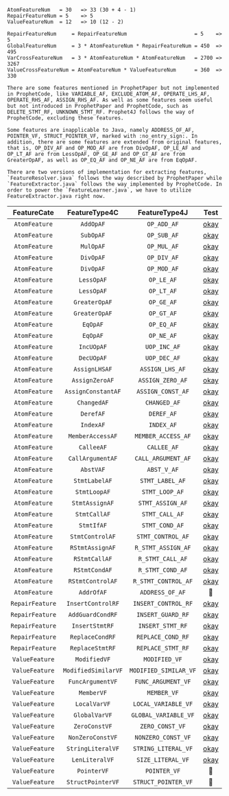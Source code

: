     AtomFeatureNum   = 30   => 33 (30 + 4 - 1)
    RepairFeatureNum = 5    => 5
    ValueFeatureNum  = 12   => 10 (12 - 2)
    
    RepairFeatureNum     = RepairFeatureNum                      = 5    => 5
    GlobalFeatureNum     = 3 * AtomFeatureNum * RepairFeatureNum = 450  => 495
    VarCrossFeatureNum   = 3 * AtomFeatureNum * AtomFeatureNum   = 2700 => 3267
    ValueCrossFeatureNum = AtomFeatureNum * ValueFeatureNum      = 360  => 330
    
    There are some features mentioned in ProphetPaper but not implemented in ProphetCode, like VARIABLE_AF, EXCLUDE_ATOM_AF, OPERATE_LHS_AF, OPERATE_RHS_AF, ASSIGN_RHS_AF. As well as some features seem useful but not introduced in ProphetPaper and ProphetCode, such as DELETE_STMT_RF, UNKNOWN_STMT_RF. Prophet4J follows the way of ProphetCode, excluding these features.
    
    Some features are inapplicable to Java, namely ADDRESS_OF_AF, POINTER_VF, STRUCT_POINTER_VF, marked with :no_entry_sign:. In addition, there are some features are extended from original features, that is, OP_DIV_AF and OP_MOD_AF are from DivOpAF, OP_LE_AF and OP_LT_AF are from LessOpAF, OP_GE_AF and OP_GT_AF are from GreaterOpAF, as well as OP_EQ_AF and OP_NE_AF are from EqOpAF.

    There are two versions of implementation for extracting features, `FeatureResolver.java` follows the way described by ProphetPaper while `FeatureExtractor.java` follows the way implemented by ProphetCode. In order to power the `FeatureLearner.java`, we have to utilize FeatureExtractor.java right now.

|FeatureCate|FeatureType4C|FeatureType4J|Test|
|:-:|:-:|:-:|:-:|
|`AtomFeature`|`AddOpAF`|`OP_ADD_AF`|[okay](https://github.com/SpoonLabs/coming/blob/master/src/test/java/prophet4j/FeatureExtractorTest.java#L25)|
|`AtomFeature`|`SubOpAF`|`OP_SUB_AF`|[okay](https://github.com/SpoonLabs/coming/blob/master/src/test/java/prophet4j/FeatureExtractorTest.java#L34)|
|`AtomFeature`|`MulOpAF`|`OP_MUL_AF`|[okay](https://github.com/SpoonLabs/coming/blob/master/src/test/java/prophet4j/FeatureExtractorTest.java#L43)|
|`AtomFeature`|`DivOpAF`|`OP_DIV_AF`|[okay](https://github.com/SpoonLabs/coming/blob/master/src/test/java/prophet4j/FeatureExtractorTest.java#L50)|
|`AtomFeature`|`DivOpAF`|`OP_MOD_AF`|[okay](https://github.com/SpoonLabs/coming/blob/master/src/test/java/prophet4j/FeatureExtractorTest.java#L57)|
|`AtomFeature`|`LessOpAF`|`OP_LE_AF`|[okay](https://github.com/SpoonLabs/coming/blob/master/src/test/java/prophet4j/FeatureExtractorTest.java#L64)|
|`AtomFeature`|`LessOpAF`|`OP_LT_AF`|[okay](https://github.com/SpoonLabs/coming/blob/master/src/test/java/prophet4j/FeatureExtractorTest.java#L69)|
|`AtomFeature`|`GreaterOpAF`|`OP_GE_AF`|[okay](https://github.com/SpoonLabs/coming/blob/master/src/test/java/prophet4j/FeatureExtractorTest.java#L74)|
|`AtomFeature`|`GreaterOpAF`|`OP_GT_AF`|[okay](https://github.com/SpoonLabs/coming/blob/master/src/test/java/prophet4j/FeatureExtractorTest.java#L79)|
|`AtomFeature`|`EqOpAF`|`OP_EQ_AF`|[okay](https://github.com/SpoonLabs/coming/blob/master/src/test/java/prophet4j/FeatureExtractorTest.java#L84)|
|`AtomFeature`|`EqOpAF`|`OP_NE_AF`|[okay](https://github.com/SpoonLabs/coming/blob/master/src/test/java/prophet4j/FeatureExtractorTest.java#L89)|
|`AtomFeature`|`IncUOpAF`|`UOP_INC_AF`|[okay](https://github.com/SpoonLabs/coming/blob/master/src/test/java/prophet4j/FeatureExtractorTest.java#L94)|
|`AtomFeature`|`DecUOpAF`|`UOP_DEC_AF`|[okay](https://github.com/SpoonLabs/coming/blob/master/src/test/java/prophet4j/FeatureExtractorTest.java#L101)|
|`AtomFeature`|`AssignLHSAF`|`ASSIGN_LHS_AF`|[okay](https://github.com/SpoonLabs/coming/blob/master/src/test/java/prophet4j/FeatureExtractorTest.java#L108)|
|`AtomFeature`|`AssignZeroAF`|`ASSIGN_ZERO_AF`|[okay](https://github.com/SpoonLabs/coming/blob/master/src/test/java/prophet4j/FeatureExtractorTest.java#L113)|
|`AtomFeature`|`AssignConstantAF`|`ASSIGN_CONST_AF`|[okay](https://github.com/SpoonLabs/coming/blob/master/src/test/java/prophet4j/FeatureExtractorTest.java#L118)|
|`AtomFeature`|`ChangedAF`|`CHANGED_AF`|[okay](https://github.com/SpoonLabs/coming/blob/master/src/test/java/prophet4j/FeatureExtractorTest.java#L123)|
|`AtomFeature`|`DerefAF`|`DEREF_AF`|[okay](https://github.com/SpoonLabs/coming/blob/master/src/test/java/prophet4j/FeatureExtractorTest.java#L135)|
|`AtomFeature`|`IndexAF`|`INDEX_AF`|[okay](https://github.com/SpoonLabs/coming/blob/master/src/test/java/prophet4j/FeatureExtractorTest.java#L140)|
|`AtomFeature`|`MemberAccessAF`|`MEMBER_ACCESS_AF`|[okay](https://github.com/SpoonLabs/coming/blob/master/src/test/java/prophet4j/FeatureExtractorTest.java#L145)|
|`AtomFeature`|`CalleeAF`|`CALLEE_AF`|[okay](https://github.com/SpoonLabs/coming/blob/master/src/test/java/prophet4j/FeatureExtractorTest.java#L150)|
|`AtomFeature`|`CallArgumentAF`|`CALL_ARGUMENT_AF`|[okay](https://github.com/SpoonLabs/coming/blob/master/src/test/java/prophet4j/FeatureExtractorTest.java#L155)|
|`AtomFeature`|`AbstVAF`|`ABST_V_AF`|[okay](https://github.com/SpoonLabs/coming/blob/master/src/test/java/prophet4j/FeatureExtractorTest.java#L160)|
|`AtomFeature`|`StmtLabelAF`|`STMT_LABEL_AF`|[okay](https://github.com/SpoonLabs/coming/blob/master/src/test/java/prophet4j/FeatureExtractorTest.java#L174)|
|`AtomFeature`|`StmtLoopAF`|`STMT_LOOP_AF`|[okay](https://github.com/SpoonLabs/coming/blob/master/src/test/java/prophet4j/FeatureExtractorTest.java#L182)|
|`AtomFeature`|`StmtAssignAF`|`STMT_ASSIGN_AF`|[okay](https://github.com/SpoonLabs/coming/blob/master/src/test/java/prophet4j/FeatureExtractorTest.java#L193)|
|`AtomFeature`|`StmtCallAF`|`STMT_CALL_AF`|[okay](https://github.com/SpoonLabs/coming/blob/master/src/test/java/prophet4j/FeatureExtractorTest.java#L198)|
|`AtomFeature`|`StmtIfAF`|`STMT_COND_AF`|[okay](https://github.com/SpoonLabs/coming/blob/master/src/test/java/prophet4j/FeatureExtractorTest.java#L203)|
|`AtomFeature`|`StmtControlAF`|`STMT_CONTROL_AF`|[okay](https://github.com/SpoonLabs/coming/blob/master/src/test/java/prophet4j/FeatureExtractorTest.java#L208)|
|`AtomFeature`|`RStmtAssignAF`|`R_STMT_ASSIGN_AF`|[okay](https://github.com/SpoonLabs/coming/blob/master/src/test/java/prophet4j/FeatureExtractorTest.java#L213)|
|`AtomFeature`|`RStmtCallAF`|`R_STMT_CALL_AF`|[okay](https://github.com/SpoonLabs/coming/blob/master/src/test/java/prophet4j/FeatureExtractorTest.java#L218)|
|`AtomFeature`|`RStmtCondAF`|`R_STMT_COND_AF`|[okay](https://github.com/SpoonLabs/coming/blob/master/src/test/java/prophet4j/FeatureExtractorTest.java#L223)|
|`AtomFeature`|`RStmtControlAF`|`R_STMT_CONTROL_AF`|[okay](https://github.com/SpoonLabs/coming/blob/master/src/test/java/prophet4j/FeatureExtractorTest.java#L228)|
|`AtomFeature`|`AddrOfAF`|`ADDRESS_OF_AF`|:no_entry_sign:|
|`RepairFeature`|`InsertControlRF`|`INSERT_CONTROL_RF`|[okay](https://github.com/SpoonLabs/coming/blob/master/src/test/java/prophet4j/FeatureExtractorTest.java#L240)|
|`RepairFeature`|`AddGuardCondRF`|`INSERT_GUARD_RF`|[okay](https://github.com/SpoonLabs/coming/blob/master/src/test/java/prophet4j/FeatureExtractorTest.java#L245)|
|`RepairFeature`|`InsertStmtRF`|`INSERT_STMT_RF`|[okay](https://github.com/SpoonLabs/coming/blob/master/src/test/java/prophet4j/FeatureExtractorTest.java#L250)|
|`RepairFeature`|`ReplaceCondRF`|`REPLACE_COND_RF`|[okay](https://github.com/SpoonLabs/coming/blob/master/src/test/java/prophet4j/FeatureExtractorTest.java#L255)|
|`RepairFeature`|`ReplaceStmtRF`|`REPLACE_STMT_RF`|[okay](https://github.com/SpoonLabs/coming/blob/master/src/test/java/prophet4j/FeatureExtractorTest.java#L260)|
|`ValueFeature`|`ModifiedVF`|`MODIFIED_VF`|[okay](https://github.com/SpoonLabs/coming/blob/master/src/test/java/prophet4j/FeatureExtractorTest.java#L270)|
|`ValueFeature`|`ModifiedSimilarVF`|`MODIFIED_SIMILAR_VF`|[okay](https://github.com/SpoonLabs/coming/blob/master/src/test/java/prophet4j/FeatureExtractorTest.java#L275)|
|`ValueFeature`|`FuncArgumentVF`|`FUNC_ARGUMENT_VF`|[okay](https://github.com/SpoonLabs/coming/blob/master/src/test/java/prophet4j/FeatureExtractorTest.java#L280)|
|`ValueFeature`|`MemberVF`|`MEMBER_VF`|[okay](https://github.com/SpoonLabs/coming/blob/master/src/test/java/prophet4j/FeatureExtractorTest.java#L285)|
|`ValueFeature`|`LocalVarVF`|`LOCAL_VARIABLE_VF`|[okay](https://github.com/SpoonLabs/coming/blob/master/src/test/java/prophet4j/FeatureExtractorTest.java#L288)|
|`ValueFeature`|`GlobalVarVF`|`GLOBAL_VARIABLE_VF`|[okay](https://github.com/SpoonLabs/coming/blob/master/src/test/java/prophet4j/FeatureExtractorTest.java#L293)|
|`ValueFeature`|`ZeroConstVF`|`ZERO_CONST_VF`|[okay](https://github.com/SpoonLabs/coming/blob/master/src/test/java/prophet4j/FeatureExtractorTest.java#L298)|
|`ValueFeature`|`NonZeroConstVF`|`NONZERO_CONST_VF`|[okay](https://github.com/SpoonLabs/coming/blob/master/src/test/java/prophet4j/FeatureExtractorTest.java#L303)|
|`ValueFeature`|`StringLiteralVF`|`STRING_LITERAL_VF`|[okay](https://github.com/SpoonLabs/coming/blob/master/src/test/java/prophet4j/FeatureExtractorTest.java#L308)|
|`ValueFeature`|`LenLiteralVF`|`SIZE_LITERAL_VF`|[okay](https://github.com/SpoonLabs/coming/blob/master/src/test/java/prophet4j/FeatureExtractorTest.java#L313)|
|`ValueFeature`|`PointerVF`|`POINTER_VF`|:no_entry_sign:|
|`ValueFeature`|`StructPointerVF`|`STRUCT_POINTER_VF`|:no_entry_sign:|
